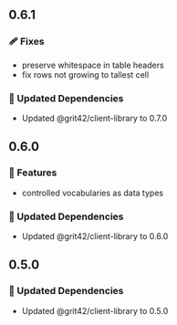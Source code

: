 ## 0.6.1

### 🩹 Fixes

- preserve whitespace in table headers
- fix rows not growing to tallest cell

### 🧱 Updated Dependencies

- Updated @grit42/client-library to 0.7.0

## 0.6.0

### 🚀 Features

- controlled vocabularies as data types

### 🧱 Updated Dependencies

- Updated @grit42/client-library to 0.6.0

## 0.5.0

### 🧱 Updated Dependencies

- Updated @grit42/client-library to 0.5.0